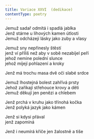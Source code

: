 ```yaml
---
title: Variace XXVI  (dedikace)
contentType: poetry
---
```


Jemuž sadař odmítá i spadlá jablka  
Jenž stárne u lihových kamen útlosti  
Jemuž odcházejí lásky jako zuby a vlasy

Jemuž sny nepřinesly štěstí  
jenž ví příliš než aby v sobě nezabíjel peří  
jehož nemine polední slunce  
jehož míjejí pohlazení a kroky

Jenž má trochu masa dvě oči slabé srdce

Jemuž lhostejná bolest zahřívá prsty  
Jehož zaříkají střehouce krovy a děti  
Jemuž děkují jen penězi a chlebem

Jenž prchá v kruhu jako třínohá kočka  
Jenž polyká jazyk jako kámen

Jenž si kdysi přával  
jenž zapomíná

Jenž i neumírá křiče jen žalostně a tiše
